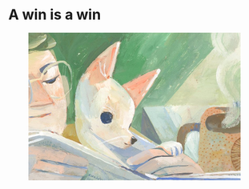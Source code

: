 # A win is a win

<figure><img src="../.gitbook/assets/morningtinypawws_det1+copy (1).jpeg" alt=""><figcaption></figcaption></figure>
